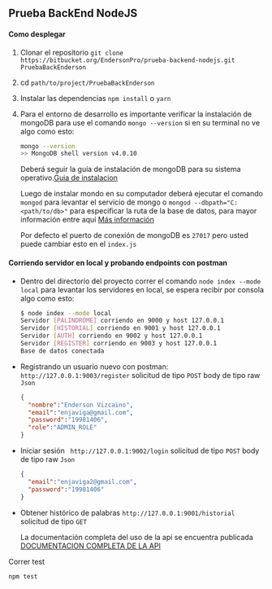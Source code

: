 ## Prueba BackEnd NodeJS

#### Como desplegar

1. Clonar el repositorio `git clone https://bitbucket.org/EndersonPro/prueba-backend-nodejs.git PruebaBackEnderson`

2. cd `path/to/project/PruebaBackEnderson`

3. Instalar las dependencias `npm install` o `yarn`

4. Para el entorno de desarrollo es importante verificar la instalación de mongoDB para use el comando `mongo --version` si en su terminal no ve algo como esto: 

   ```bash
   mongo --version
   >> MongoDB shell version v4.0.10
   ```

   Deberá seguir la guía de instalación de mongoDB para su sistema operativo.[Guia de instalacion](https://docs.mongodb.com/manual/installation/)

   Luego de instalar mondo en su computador deberá ejecutar el comando `mongod` para levantar el servicio de mongo o `mongod --dbpath="C:<path/to/db>"` para especificar la ruta de la base de datos, para mayor información entre aquí [Más información](https://docs.mongodb.com/manual/reference/program/mongod/)

   Por defecto el puerto de conexión de mongoDB es `27017` pero usted puede cambiar esto en el `index.js`

#### Corriendo servidor en local y probando endpoints con postman

- Dentro del directorio del proyecto correr el comando `node index --mode local` para levantar los servidores en local, se espera recibir por consola algo como esto: 

  ```bash
  $ node index --mode local
  Servidor [PALINDROME] corriendo en 9000 y host 127.0.0.1
  Servidor [HISTORIAL] corriendo en 9001 y host 127.0.0.1
  Servidor [AUTH] corriendo en 9002 y host 127.0.0.1     
  Servidor [REGISTER] corriendo en 9003 y host 127.0.0.1
  Base de datos conectada
  ```

- Registrando un usuario nuevo con postman: ` http://127.0.0.1:9003/register` solicitud de tipo `POST` body de tipo raw `Json`  

  ```json
  {
  	"nombre":"Enderson Vizcaino",
  	"email":"enjaviga@gmail.com",
  	"password":"19981406",
  	"role":"ADMIN_ROLE"
  }
  ```

- Iniciar sesión ` http://127.0.0.1:9002/login` solicitud de tipo `POST` body de tipo raw `Json` 

  ```json
  {
  	"email":"enjaviga2@gmail.com",
  	"password":"19981406"
  }
  ```

- Obtener histórico de palabras ` http://127.0.0.1:9001/historial ` solicitud de tipo `GET` 

  La documentación completa del uso de la api se encuentra publicada [DOCUMENTACION COMPLETA DE LA API](https://documenter.getpostman.com/view/4649158/SW18wEk3?version=latest#18b7e8d8-1490-41fc-a2dc-01c553f0de10)

Correr test

```
npm test
```
